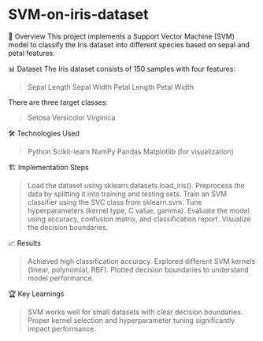 # SVM-on-iris-dataset

📌 Overview
This project implements a Support Vector Machine (SVM) model to classify the Iris dataset into different species based on sepal and petal features.

📊 Dataset
The Iris dataset consists of 150 samples with four features:

>Sepal Length
>Sepal Width
>Petal Length
>Petal Width

There are three target classes:

>Setosa
>Versicolor
>Virginica

🛠️ Technologies Used
>Python
>Scikit-learn
>NumPy
>Pandas
>Matplotlib (for visualization)

🏗️ Implementation Steps
>Load the dataset using sklearn.datasets.load_iris().
>Preprocess the data by splitting it into training and testing sets.
>Train an SVM classifier using the SVC class from sklearn.svm.
>Tune hyperparameters (kernel type, C value, gamma).
>Evaluate the model using accuracy, confusion matrix, and classification report.
>Visualize the decision boundaries.

📈 Results
>Achieved high classification accuracy.
>Explored different SVM kernels (linear, polynomial, RBF).
>Plotted decision boundaries to understand model performance.

🏆 Key Learnings
>SVM works well for small datasets with clear decision boundaries.
>Proper kernel selection and hyperparameter tuning significantly impact performance.

